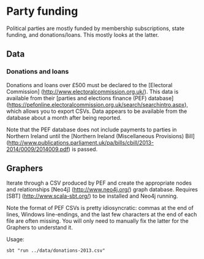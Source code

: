 Party funding
=============

Political parties are mostly funded by membership subscriptions, state funding, and donations/loans. This mostly looks at the latter.


Data
----

### Donations and loans

Donations and loans over £500 must be declared to the [Electoral Commission] (http://www.electoralcommission.org.uk/). This data is available from their [parties and elections finance (PEF) database] (https://pefonline.electoralcommission.org.uk/search/searchintro.aspx), which allows you to export CSVs. Data appears to be available from the database about a month after being reported.

Note that the PEF database does not include payments to parties in Northern Ireland until the [Northern Ireland (Miscellaneous Provisions) Bill] (http://www.publications.parliament.uk/pa/bills/cbill/2013-2014/0009/2014009.pdf) is passed.


Graphers
--------

Iterate through a CSV produced by PEF and create the appropriate nodes and relationships [Neo4j] (http://www.neo4j.org/) graph database. Requires [SBT] (http://www.scala-sbt.org/) to be installed and Neo4j running.

Note the format of PEF CSVs is pretty idiosyncratic: commas at the end of lines, Windows line-endings, and the last few characters at the end of each file are often missing. You will only need to manually fix the latter for the Graphers to understand it.

Usage:

    sbt "run ../data/donations-2013.csv"

